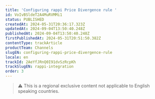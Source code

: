 ```yaml
---
title: 'Configuring rappi Price Divergence rule '
id: VoIvBSldeT2A4MuRVMMi1
status: PUBLISHED
createdAt: 2024-05-31T20:36:17.323Z
updatedAt: 2024-09-04T13:50:40.248Z
publishedAt: 2024-09-04T13:50:40.248Z
firstPublishedAt: 2024-05-31T20:51:50.382Z
contentType: trackArticle
productTeam: Channels
slugEN: configuring-rappi-price-divergence-rule
locale: en
trackId: 2AeYfJRnQ0I91dvSzRcpKh
trackSlugEN: rappi-integration
order: 3
---
```


> ⚠️ This is a regional exclusive content not applicable to English speaking countries.
